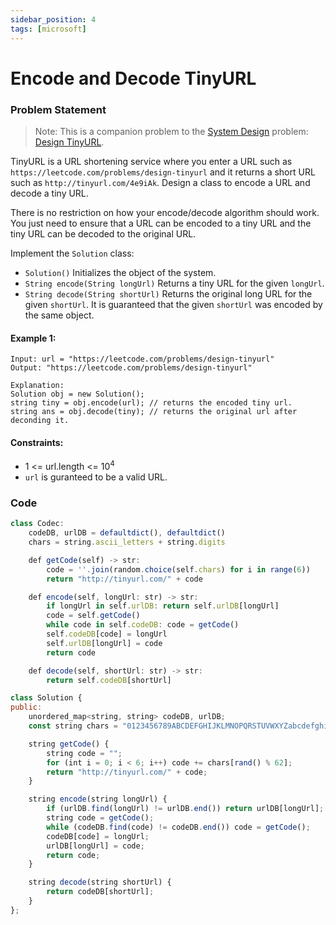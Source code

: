 ```yaml
---
sidebar_position: 4
tags: [microsoft]
---
```


# Encode and Decode TinyURL

### Problem Statement

> Note: This is a companion problem to the [System Design](https://leetcode.com/discuss/interview-question/system-design/) problem: [Design TinyURL](<https://leetcode.com/discuss/interview-question/124658/Design-a-URL-Shortener-(-TinyURL-)-System/>).

TinyURL is a URL shortening service where you enter a URL such as `https://leetcode.com/problems/design-tinyurl` and it returns a short URL such as `http://tinyurl.com/4e9iAk`. Design a class to encode a URL and decode a tiny URL.

There is no restriction on how your encode/decode algorithm should work. You just need to ensure that a URL can be encoded to a tiny URL and the tiny URL can be decoded to the original URL.

Implement the `Solution` class:

- `Solution()` Initializes the object of the system.
- `String encode(String longUrl)` Returns a tiny URL for the given `longUrl`.
- `String decode(String shortUrl)` Returns the original long URL for the given `shortUrl`. It is guaranteed that the given `shortUrl` was encoded by the same object.

#### Example 1:

```
Input: url = "https://leetcode.com/problems/design-tinyurl"
Output: "https://leetcode.com/problems/design-tinyurl"

Explanation:
Solution obj = new Solution();
string tiny = obj.encode(url); // returns the encoded tiny url.
string ans = obj.decode(tiny); // returns the original url after deconding it.
```

#### Constraints:

- 1 <= url.length <= 10<sup>4</sup>
- `url` is guranteed to be a valid URL.

### Code

```jsx title="Python Code"
class Codec:
    codeDB, urlDB = defaultdict(), defaultdict()
    chars = string.ascii_letters + string.digits

    def getCode(self) -> str:
        code = ''.join(random.choice(self.chars) for i in range(6))
        return "http://tinyurl.com/" + code

    def encode(self, longUrl: str) -> str:
        if longUrl in self.urlDB: return self.urlDB[longUrl]
        code = self.getCode()
        while code in self.codeDB: code = getCode()
        self.codeDB[code] = longUrl
        self.urlDB[longUrl] = code
        return code

    def decode(self, shortUrl: str) -> str:
        return self.codeDB[shortUrl]

```

```jsx title="C++"
class Solution {
public:
    unordered_map<string, string> codeDB, urlDB;
    const string chars = "0123456789ABCDEFGHIJKLMNOPQRSTUVWXYZabcdefghijklmnopqrstuvwxyz";

    string getCode() {
        string code = "";
        for (int i = 0; i < 6; i++) code += chars[rand() % 62];
        return "http://tinyurl.com/" + code;
    }

    string encode(string longUrl) {
        if (urlDB.find(longUrl) != urlDB.end()) return urlDB[longUrl];
        string code = getCode();
        while (codeDB.find(code) != codeDB.end()) code = getCode();
        codeDB[code] = longUrl;
        urlDB[longUrl] = code;
        return code;
    }

    string decode(string shortUrl) {
        return codeDB[shortUrl];
    }
};

```
